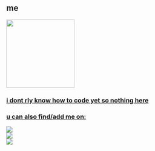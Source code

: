 ## me
 <div>
   <a href="https://github.com/trapst4r0111">
   <img height="180em" src="https://github-readme-stats.vercel.app/api?username=trapst4r0111&show_icons=true&theme=midnight-purple&include_all_commits=true&count_private=true"/>
</div>
 

### i dont rly know how to code yet so nothing here
### u can also find/add me on:
 
<div> 
  <a href="https://steamcommunity.com/id/45554546/"><img src="https://img.shields.io/badge/Steam-%23000000.svg?logo=steam&logoColor=white" target="_blank"></a>
  <br>
 <a href="https://discordapp.com/users/284741380033740801/"><img src="https://img.shields.io/badge/Discord-%235865F2.svg?&logo=discord&logoColor=white"></a>
  <br>
 <a href="https://soundcloud.com/d347w15h"><img src="https://img.shields.io/badge/Soundcloud-FF3300?logo=Soundcloud&logoColor=white"></a>

